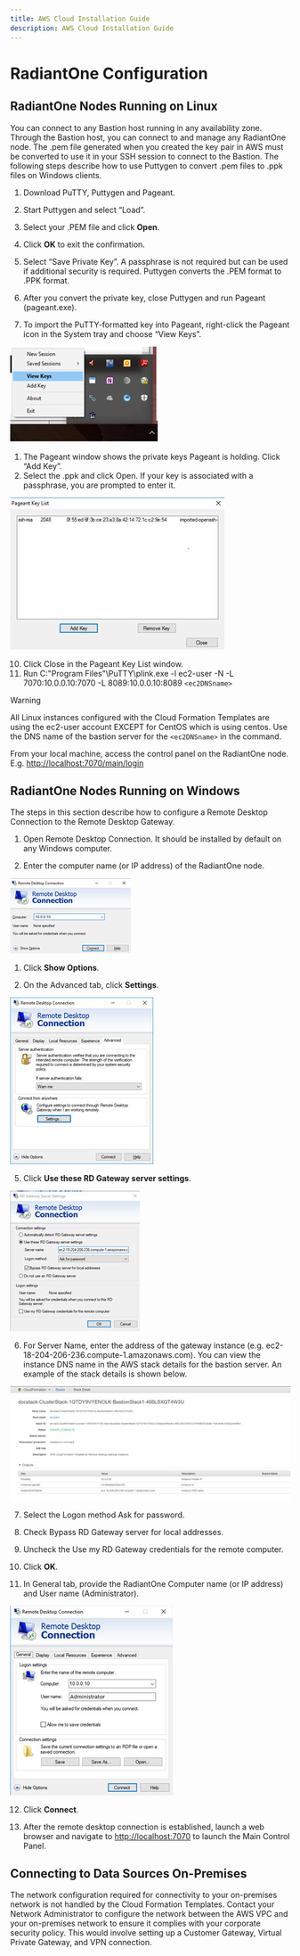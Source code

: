 ```yaml
---
title: AWS Cloud Installation Guide
description: AWS Cloud Installation Guide
---
```


#  RadiantOne Configuration

## RadiantOne Nodes Running on Linux

You can connect to any Bastion host running in any availability zone. Through the Bastion host, you can connect to and manage any RadiantOne node. The .pem file generated when you created the key pair in AWS must be converted to use it in your SSH session to connect to the Bastion. The following steps describe how to use Puttygen to convert .pem files to .ppk files on Windows clients.

1. Download PuTTY, Puttygen and Pageant.

2. Start Puttygen and select “Load”.

3. Select your .PEM file and click **Open**.

4. Click **OK** to exit the confirmation.

5. Select “Save Private Key”. A passphrase is not required but can be used if additional security is required. Puttygen converts the .PEM format to .PPK format.

6. After you convert the private key, close Puttygen and run Pageant (pageant.exe).

7. To import the PuTTY-formatted key into Pageant, right-click the Pageant icon in the System tray and choose “View Keys”.

![view keys option](Media/Image3.1.jpg)

1. The Pageant window shows the private keys Pageant is holding. Click “Add Key”.
2.  Select the .ppk and click Open. If your key is associated with a passphrase, you are prompted to enter it.

![pageant key list](Media/Image3.2.jpg)

10. Click Close in the Pageant Key List window.
11. Run C:\"Program Files"\PuTTY\plink.exe -l ec2-user -N -L 7070:10.0.0.10:7070 -L 8089:10.0.0.10:8089 `<ec2DNSname>`

>[!warning]
>All Linux instances configured with the Cloud Formation Templates are using the ec2-user account EXCEPT for CentOS which is using centos. Use the DNS name of the bastion server for the `<ec2DNSname>` in the command.

From your local machine, access the control panel on the RadiantOne node.
E.g. [http://localhost:7070/main/login](http://localhost:7070/main/login)

## RadiantOne Nodes Running on Windows

The steps in this section describe how to configure a Remote Desktop Connection to the Remote Desktop Gateway.

1. Open Remote Desktop Connection. It should be installed by default on any Windows computer.

2. Enter the computer name (or IP address) of the RadiantOne node.

![remote desktop connection](Media/Image3.3.jpg)

1. Click **Show Options**.

2. On the Advanced tab, click **Settings**.

![Advanced tab's Settings button](Media/Image3.4.jpg)

5. Click **Use these RD Gateway server settings**.

![Use these RD Gateway server settings](Media/Image3.5.jpg)

6. For Server Name, enter the address of the gateway instance (e.g. ec2-18-204-206-236.compute-1.amazonaws.com). You can view the instance DNS name in the AWS stack details for the bastion server. An example of the stack details is shown below.

![stack details](Media/Image3.6.jpg)

7. Select the Logon method Ask for password.

8. Check Bypass RD Gateway server for local addresses.

9.  Uncheck the Use my RD Gateway credentials for the remote computer.

10. Click **OK**.

11. In General tab, provide the RadiantOne Computer name (or IP address) and User name (Administrator).

![the general tab](Media/Image3.7.jpg)

12. Click **Connect**.

13. After the remote desktop connection is established, launch a web browser and navigate to [http://localhost:7070](http://localhost:7070) to launch the Main Control Panel.

## Connecting to Data Sources On-Premises

The network configuration required for connectivity to your on-premises network is not handled by the Cloud Formation Templates. Contact your Network Administrator to configure the network between the AWS VPC and your on-premises network to ensure it complies with your corporate security policy. This would involve setting up a Customer Gateway, Virtual Private Gateway, and VPN connection.
